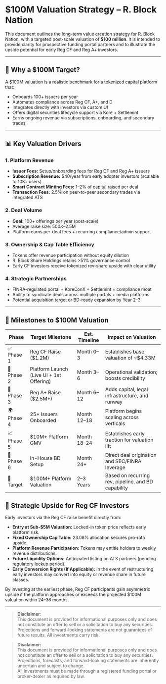 # $100M Valuation Strategy – R. Block Nation

This document outlines the long-term value creation strategy for R. Block Nation, with a targeted post-scale valuation of **$100 million**. It is intended to provide clarity for prospective funding portal partners and to illustrate the upside potential for early Reg CF and Reg A+ investors.

---

## 🎯 Why a $100M Target?

A $100M valuation is a realistic benchmark for a tokenized capital platform that:

- Onboards 100+ issuers per year
- Automates compliance across Reg CF, A+, and D
- Integrates directly with investors via custom UI
- Offers digital securities lifecycle support via Kore + Settlemint
- Earns ongoing revenue via subscriptions, onboarding, and secondary trades

---
## 📊 Key Valuation Drivers

### 1. Platform Revenue

- **Issuer Fees:** Setup/onboarding fees for Reg CF and Reg A+ issuers
- **Subscription Revenue:** $40/year from early adopter investors (scalable to 10K+ users)
- **Smart Contract Minting Fees:** 1–2% of capital raised per deal
- **Transaction Fees:** 2.5% on peer-to-peer secondary trades via integrated ATS

### 2. Deal Volume

- **Goal:** 100+ offerings per year (post-scale)
- Average raise size: $500K–$2.5M
- Platform earns per-deal fees + recurring compliance/admin support

### 3. Ownership & Cap Table Efficiency

- Tokens offer revenue participation without equity dilution
- R. Block Share Holdings retains >51% governance control
- Early CF investors receive tokenized rev-share upside with clear utility

### 4. Strategic Partnerships

- FINRA-regulated portal + KoreConX + Settlemint = compliance moat
- Ability to syndicate deals across multiple portals + media platforms
- Potential acquisition target or BD-ready expansion by Year 2–3

---
## 📅 Milestones to $100M Valuation

| Phase | Target Milestone | Est. Timeline | Impact on Valuation |
|-------|------------------|---------------|----------------------|
| ✅ Phase 1 | Reg CF Raise ($1.2M) | Month 0–3 | Establishes base valuation of ~$4.33M |
| 🧱 Phase 2 | Platform Launch (Live UI + 1st Offering) | Month 3–6 | Operational validation; boosts credibility |
| 🚀 Phase 3 | Reg A+ Raise ($2.5M+) | Month 6–12 | Adds capital, legal infrastructure, and runway |
| 🌍 Phase 4 | 25+ Issuers Onboarded | Month 12–18 | Platform begins scaling across verticals |
| 📈 Phase 5 | $10M+ Platform GMV | Month 18–24 | Establishes early traction for valuation lift |
| 💼 Phase 6 | In-House BD Setup | Month 24+ | Direct deal origination and SEC/FINRA leverage |
| 🏁 Target | $100M+ Platform Valuation | 2–3 Years | Based on recurring rev, pipeline, and BD capability |

## 🎁 Strategic Upside for Reg CF Investors

Early investors via the Reg CF raise benefit directly from:

- **Entry at Sub-$5M Valuation:** Locked-in token price reflects early platform risk.
- **Fixed Ownership Cap Table:** 23.08% allocation secures pro-rata upside.
- **Platform Revenue Participation:** Tokens may entitle holders to weekly revenue distributions.
- **Future Liquidity Options:** Anticipated listing on ATS partners (pending regulatory lockup period).
- **Early Conversion Rights (If Applicable):** In the event of restructuring, early investors may convert into equity or revenue share in future classes.

By investing at the earliest phase, Reg CF participants gain asymmetric upside if the platform approaches or exceeds the projected $100M valuation within 24–36 months.

---

> **Disclaimer:**  
> This document is provided for informational purposes only and does not constitute an offer to sell or a solicitation to buy any securities.  
> Projections and forward-looking statements are not guarantees of future results. All investments carry risk.


> **Disclaimer:**  
> This document is provided for informational purposes only and does not constitute an offer to sell or a solicitation to buy any securities.  
> Projections, forecasts, and forward-looking statements are inherently uncertain and subject to change.  
> All investments must be made through a registered funding portal or broker-dealer as required by law.


